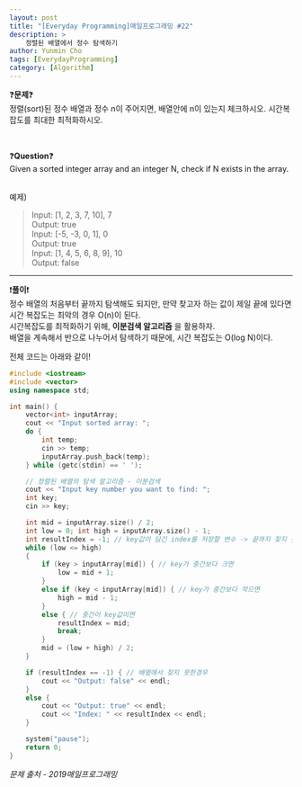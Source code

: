 ```yaml
---
layout: post
title: "[Everyday Programming]매일프로그래밍 #22"
description: >  
    정렬된 배열에서 정수 탐색하기
author: Yunmin Cho
tags: [EverydayProgramming]
category: [Algorithm]
---
```


❓__문제__❓  
정렬(sort)된 정수 배열과 정수 n이 주어지면, 배열안에 n이 있는지 체크하시오. 시간복잡도를 최대한 최적화하시오.  

<br/>

❓__Question__❓  
Given a sorted integer array and an integer N, check if N exists in the array.  

<br/>
예제)  

> Input: [1, 2, 3, 7, 10], 7  
  Output: true  
  Input: [-5, -3, 0, 1], 0  
  Output: true  
  Input: [1, 4, 5, 6, 8, 9], 10  
  Output: false  

* * *

❗__풀이__❗  
정수 배열의 처음부터 끝까지 탐색해도 되지만, 만약 찾고자 하는 값이 제일 끝에 있다면 시간 복잡도는 최악의 경우 O(n)이 된다.  
시간복잡도를 최적화하기 위해, __이분검색 알고리즘__ 을 활용하자.  
배열을 계속해서 반으로 나누어서 탐색하기 때문에, 시간 복잡도는 O(log N)이다.  

전체 코드는 아래와 같이!  
~~~c++
#include <iostream>
#include <vector>
using namespace std;

int main() {
	vector<int> inputArray;
	cout << "Input sorted array: ";
	do {
		int temp;
		cin >> temp;
		inputArray.push_back(temp);
	} while (getc(stdin) == ' ');

	// 정렬된 배열의 탐색 알고리즘 - 이분검색
	cout << "Input key number you want to find: ";
	int key;
	cin >> key;

	int mid = inputArray.size() / 2;
	int low = 0; int high = inputArray.size() - 1;
	int resultIndex = -1; // key값이 담긴 index를 저장할 변수 -> 끝까지 찾지 못하면 -1
	while (low <= high)
	{
		if (key > inputArray[mid]) { // key가 중간보다 크면
			low = mid + 1;
		}
		else if (key < inputArray[mid]) { // key가 중간보다 작으면
			high = mid - 1;
		}
		else { // 중간이 key값이면
			resultIndex = mid;
			break;
		}
		mid = (low + high) / 2;
	}

	if (resultIndex == -1) { // 배열에서 찾지 못한경우
		cout << "Output: false" << endl;
	}
	else {
		cout << "Output: true" << endl;
		cout << "Index: " << resultIndex << endl;
	}

	system("pause");
	return 0;
}
~~~  

*문제 출처 - 2019매일프로그래밍*
